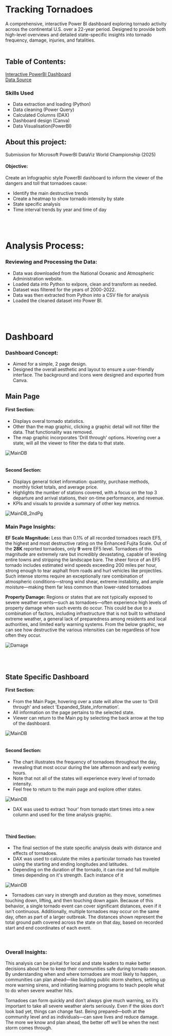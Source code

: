 # Tracking Tornadoes
A comprehensive, interactive Power BI dashboard exploring tornado activity across the continental U.S. over a 22-year period. Designed to provide both high-level overviews and detailed state-specific insights into tornado frequency, damage, injuries, and fatalities.
<br></br>

## Table of Contents:
[Interactive PowerBI Dashboard](https://app.powerbi.com/view?r=eyJrIjoiNjUwNzFiYjktYWMyNy00OGViLTllNzQtZWEzN2M4ZjY0YzdkIiwidCI6ImI4OTBlNWMxLTg4YzQtNDQ4MC1hM2E1LTA2MGVlOTI2MjZmMCJ9&embedImagePlaceholder=true&pageName=00b11b586c5acfc879bc)<br>
[Data Source](https://www.spc.noaa.gov/wcm/#data)


### Skills Used
<ul>
<li>Data extraction and loading (Python)</li>
<li>Data cleaning (Power Query)</li>
<li>Calculated Columns (DAX)</li>
<li>Dashboard design (Canva)</li>
<li>Data Visualisation(PowerBI)</li>
</ul>

## About this project:
Submission for Microsoft PowerBI DataViz World Championship (2025)

#### Objective:
Create an Infographic style PowerBI dashboard to inform the viewer of the dangers and toll that tornadoes cause: 
<ul>
<li>Identify the main destructive trends</li>
<li>Create a heatmap to show tornado intensity by state</li>
<li>State specific analysis</li>
<li>Time interval trends by year and time of day</li>
</ul>
<br></br>

# Analysis Process:

### Reviewing and Processing the Data:
<ul>
<li>Data was downloaded from the National Oceanic and Atmospheric Administration website.</li>
<li>Loaded data into Python to exlpore, clean and transform as needed.</li> 
<li>Dataset was filtered for the years of 2000-2022.</li>
<li>Data was then extracted from Python into a CSV file for analysis</li>
<li>Loaded the cleaned dataset into Power BI.</li>
</ul>  
<br></br>

# Dashboard
### Dashboard Concept:
<ul>
<li>Aimed for a simple, 2 page design.</li>
<li>Designed the overall aesthetic and layout to ensure a user-friendly interface. The background and icons were designed and exported from Canva.</li>
</ul>
<p></p>


## Main Page

#### First Section:
<ul>
<li>Displays overal tornado statistics.</li>
<li>Other than the map graphic, clicking a graphic detail will not filter the data. That functionality was removed.</li>
<li>The map graphic incorporates 'Drill through' options. Hovering over a state, will all the viewer to filter the data to that state.</li>
</ul>
<p></p>

![MainDB](https://github.com/julyndav/PowerBI/blob/main/Tracking_Tornadoes/Images/Dashboard.png)
<br></br>

#### Second Section:
<ul>
<li>Displays general ticket information: quantity, purchase methods, monthly ticket totals, and average price.</li>
<li>Highlights the number of stations covered, with a focus on the top 3 departure and arrival stations, their on-time performance, and revenue.</li>
<li>KPIs and visuals to provide a summary of other key metrics.</li>
</ul>
<p></p>

![MainDB_2ndPg](https://github.com/julyndav/PowerBI/blob/main/Tracking_Tornadoes/Images/Main_Dashboard_2.png)


### Main Page Insights: 
<b>EF Scale Magnitude:</b>
Less than 0.1% of all recorded tornadoes reach EF5, the highest and most destructive rating on the Enhanced Fujita Scale. Out of the <b>28K</b> reported tornadoes, only <b>9</b> were EF5 level. Tornadoes of this magnitude are extremely rare but incredibly devastating, capable of leveling entire towns and stripping the landscape bare. The sheer force of an EF5 tornado includes estimated wind speeds exceeding 200 miles per hour, strong enough to tear asphalt from roads and hurl vehicles like projectiles. Such intense storms require an exceptionally rare combination of atmospheric conditions—strong wind shear, extreme instability, and ample moisture—making them far less common than lower-rated tornadoes 

<b>Property Damage:</b>
Regions or states that are not typically exposed to severe weather events—such as tornadoes—often experience high levels of property damage when such events do occur. This could be due to a combination of factors, including infrastructure that is not built to withstand extreme weather, a general lack of preparedness among residents and local authorities, and limited early warning systems. From the below graphic, we can see how destructive the various intensities can be regardless of how often they occur.<p>
![Damage](https://github.com/julyndav/PowerBI/blob/main/Tracking_Tornadoes/Images/PropertyDamage.png)
</p>
<br></br>

## State Specific Dashboard

#### First Section:
<ul>
<li>From the Main Page, hovering over a state will allow the user to 'Drill through' and select 'Expanded_State_information'.</li>
<li>All information on the page pertains to the selected state.</li>
<li>Viewer can return to the Main pg by selecting the back arrow at the top of the dashboard.</li>  
</ul>

![MainDB](https://github.com/julyndav/PowerBI/blob/main/Tracking_Tornadoes/Images/StatePg1.png)
<br></br>

#### Second Section:
<ul>
<li>The chart illustrates the frequency of tornadoes throughout the day, revealing that most occur during the late afternoon and early evening hours.</li>
<li>Note that not all of the states will experience every level of tornado intensity.</li>
<li>Feel free to return to the main page and explore other states.</li>
</ul>
<p></p>

![MainDB](https://github.com/julyndav/PowerBI/blob/main/Tracking_Tornadoes/Images/StatePg2.png)
<ul>
<li>DAX was used to extract 'hour' from tornado start times into a new column and used for the time analysis graphic.</li>
</ul>
<br>


#### Third Section:
<ul>
<li>The final section of the state specific analysis deals with distance and effects of tornadoes.</li>
<li>DAX was used to calculate the miles a particular tornado has traveled using the starting and ending longitudes and latitudes.</li>
<li>Depending on the duration of the tornado, it can rise and fall multiple times depending on it's strength. Each instance of it </li>
</ul>
<p></p>

![MainDB](https://github.com/julyndav/PowerBI/blob/main/Tracking_Tornadoes/Images/StatePg3.png)
<li>Tornadoes can vary in strength and duration as they move, sometimes touching down, lifting, and then touching down again. Because of this behavior, a single tornado event can cover significant distances, even if it isn’t continuous. Additionally, multiple tornadoes may occur on the same day, often as part of a larger outbreak. The distances shown represent the total ground path covered across the state on that day, based on recorded start and end coordinates of each event.</li>
<br></br>


### Overall Insights:
This analysis can be pivital for local and state leaders to make better decisions about how to keep their communities safe during tornado season. By understanding when and where tornadoes are most likely to happen, communities can plan ahead—like building public storm shelters, setting up more warning sirens, and initiating learning programs to teach people what to do when severe weather hits.

Tornadoes can form quickly and don’t always give much warning, so it’s important to take all severe weather alerts seriously. Even if the skies don’t look bad yet, things can change fast. Being prepared—both at the community level and as individuals—can save lives and reduce damage. The more we know and plan ahead, the better off we’ll be when the next storm comes through. 




